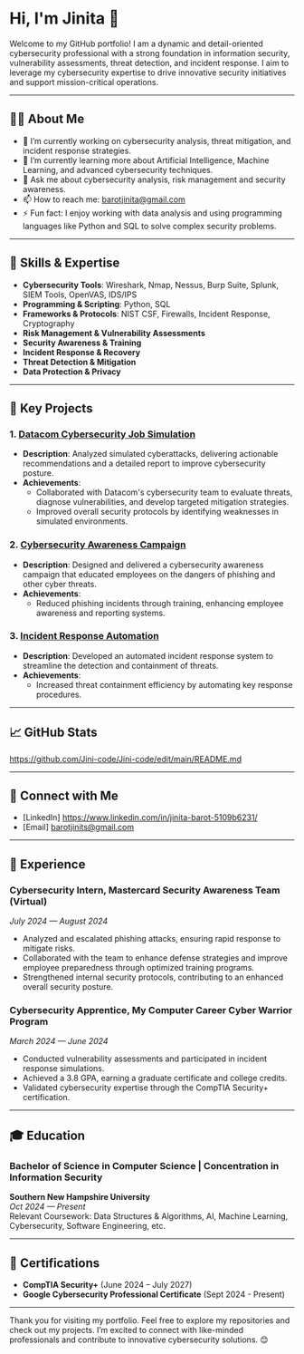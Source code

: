 # Hi, I'm Jinita 👋

Welcome to my GitHub portfolio! I am a dynamic and detail-oriented cybersecurity professional with a strong foundation in information security, vulnerability assessments, threat detection, and incident response. I aim to leverage my cybersecurity expertise to drive innovative security initiatives and support mission-critical operations.

---

## 🧑‍💻 About Me

- 🔭 I’m currently working on cybersecurity analysis, threat mitigation, and incident response strategies.
- 🌱 I’m currently learning more about Artificial Intelligence, Machine Learning, and advanced cybersecurity techniques.
- 💬 Ask me about cybersecurity analysis, risk management and security awareness.
- 📫 How to reach me: barotjinita@gmail.com
- ⚡ Fun fact: I enjoy working with data analysis and using programming languages like Python and SQL to solve complex security problems.

---

## 🔧 Skills & Expertise

- **Cybersecurity Tools**: Wireshark, Nmap, Nessus, Burp Suite, Splunk, SIEM Tools, OpenVAS, IDS/IPS
- **Programming & Scripting**: Python, SQL
- **Frameworks & Protocols**: NIST CSF, Firewalls, Incident Response, Cryptography
- **Risk Management & Vulnerability Assessments**
- **Security Awareness & Training**
- **Incident Response & Recovery**
- **Threat Detection & Mitigation**
- **Data Protection & Privacy**

---

## 📂 Key Projects

### 1. [Datacom Cybersecurity Job Simulation](https://github.com/YourUsername/Datacom-Cybersecurity-Job-Simulation)
- **Description**: Analyzed simulated cyberattacks, delivering actionable recommendations and a detailed report to improve cybersecurity posture.
- **Achievements**: 
  - Collaborated with Datacom's cybersecurity team to evaluate threats, diagnose vulnerabilities, and develop targeted mitigation strategies.
  - Improved overall security protocols by identifying weaknesses in simulated environments.
  
### 2. [Cybersecurity Awareness Campaign](https://github.com/YourUsername/Cybersecurity-Awareness-Campaign)
- **Description**: Designed and delivered a cybersecurity awareness campaign that educated employees on the dangers of phishing and other cyber threats.
- **Achievements**: 
  - Reduced phishing incidents through training, enhancing employee awareness and reporting systems.

### 3. [Incident Response Automation](https://github.com/YourUsername/Incident-Response-Automation)
- **Description**: Developed an automated incident response system to streamline the detection and containment of threats.
- **Achievements**: 
  - Increased threat containment efficiency by automating key response procedures.

---

## 📈 GitHub Stats

https://github.com/Jini-code/Jini-code/edit/main/README.md

---

## 📣 Connect with Me

- [LinkedIn] https://www.linkedin.com/in/jinita-barot-5109b6231/
- [Email] barotjinits@gmail.com

---

## 💼 Experience

### Cybersecurity Intern, Mastercard Security Awareness Team (Virtual)
*July 2024 — August 2024*
- Analyzed and escalated phishing attacks, ensuring rapid response to mitigate risks.
- Collaborated with the team to enhance defense strategies and improve employee preparedness through optimized training programs.
- Strengthened internal security protocols, contributing to an enhanced overall security posture.

### Cybersecurity Apprentice, My Computer Career Cyber Warrior Program
*March 2024 — June 2024*
- Conducted vulnerability assessments and participated in incident response simulations.
- Achieved a 3.8 GPA, earning a graduate certificate and college credits.
- Validated cybersecurity expertise through the CompTIA Security+ certification.

---

## 🎓 Education

### Bachelor of Science in Computer Science | Concentration in Information Security  
**Southern New Hampshire University**  
*Oct 2024 — Present*  
Relevant Coursework: Data Structures & Algorithms, AI, Machine Learning, Cybersecurity, Software Engineering, etc.

---

## 🏅 Certifications

- **CompTIA Security+** (June 2024 – July 2027)
- **Google Cybersecurity Professional Certificate** (Sept 2024 - Present)

---

Thank you for visiting my portfolio. Feel free to explore my repositories and check out my projects. I’m excited to connect with like-minded professionals and contribute to innovative cybersecurity solutions. 😊
